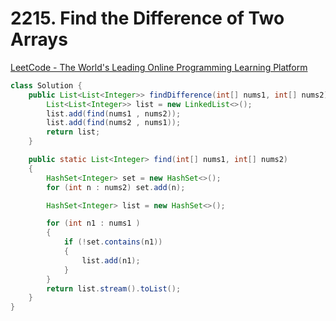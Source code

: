 # 2215. Find the Difference of Two Arrays

[LeetCode - The World's Leading Online Programming Learning Platform](https://leetcode.com/problems/find-the-difference-of-two-arrays/)

```java
class Solution {
    public List<List<Integer>> findDifference(int[] nums1, int[] nums2) {
        List<List<Integer>> list = new LinkedList<>();
        list.add(find(nums1 , nums2));
        list.add(find(nums2 , nums1));
        return list;
    }

    public static List<Integer> find(int[] nums1, int[] nums2)
    {
        HashSet<Integer> set = new HashSet<>();
        for (int n : nums2) set.add(n);

        HashSet<Integer> list = new HashSet<>();

        for (int n1 : nums1 )
        {
            if (!set.contains(n1))
            {
                list.add(n1);
            }
        }
        return list.stream().toList();
    }
}
```